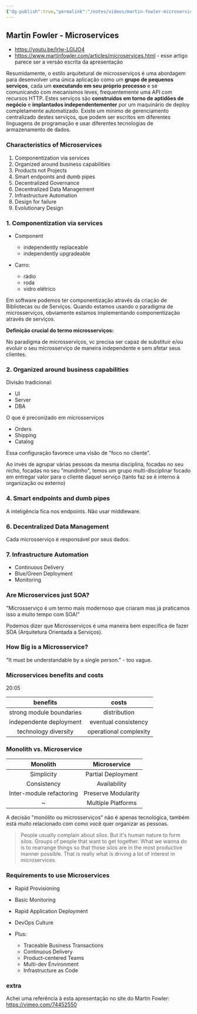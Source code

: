 ```yaml
---
{"dg-publish":true,"permalink":"/notes/videos/martin-fowler-microservices/","dgHomeLink":true,"dgPassFrontmatter":false,"dgShowBacklinks":true,"dgShowLocalGraph":false}
---
```


## Martin Fowler - Microservices

- <https://youtu.be/Irlw-LGIJO4>
- <https://www.martinfowler.com/articles/microservices.html> - esse artigo parece ser a versão escrita da apresentação

Resumidamente, o estilo arquitetural de microsserviços é uma abordagem para desenvolver uma única aplicação como um **grupo de pequenos serviços**, cada um **executando em seu próprio processo** e se comunicando com mecanismos leves, frequentemente uma API com recursos HTTP. Estes serviços são **construídos em torno de aptidões de negócio** e **implantados independentementer** por um maquinário de deploy completamente automatizado. Existe um mínimo de gerenciamento centralizado destes serviços, que podem ser escritos em diferentes linguagens de programação e usar diferentes tecnologias de armazenamento de dados.


### Characteristics of Microservices

1. Componentization via services
2. Organized around business capabilities
3. Products not Projects
4. Smart endpoints and dumb pipes
5. Decentralized Governance
6. Decentralized Data Management
7. Infrastructure Automation
8. Design for failure
9. Evolutionary Design
 
 
### 1. Componentization via services

- Component
    - independently replaceable
    - independently upgradeable

- Carro:
    - rádio
    - roda
    - vidro elétrico

Em software podemos ter componentização através da criação de Bibliotecas ou de Serviços. Quando estamos usando o paradigma de microsserviços, obviamente estamos implementando componentização através de serviços.

**Definição crucial do termo microsserviços:**

No paradigma de microsserviços, vc precisa ser capaz de substituir e/ou evoluir o seu microsserviço de maneira independente e sem afetar seus clientes.
 
 
### 2. Organized around business capabilities

Divisão tradicional:

- UI
- Server
- DBA

O que é preconizado em microsserviços

- Orders
- Shipping
- Catalog

Essa configuração favorece uma visão de "foco no cliente".

Ao invés de agrupar várias pessoas da mesma disciplina, focadas no seu nicho, focadas no seu "mundinho", temos um grupo multi-disciplinar focado em entregar valor para o cliente daquel serviço (tanto faz se é interno à organização ou externo)


### 4. Smart endpoints and dumb pipes
 
 A inteligência fica nos endpoints. Não usar middleware.
 
 
 
### 6. Decentralized Data Management

Cada microsserviço é responsável por seus dados.



### 7. Infrastructure Automation

- Continuous Delivery
- Blue/Green Deployment
- Monitoring



### Are Microservices just SOA?
 
"Microsserviço é um termo mais modernoso que criaram mas já praticamos isso a muito tempo com SOA!" 
 
 Podemos dizer que Microsserviços é uma maneira bem específica de fazer SOA (Arquitetura Orientada a Serviços).
 
 
 
### How Big is a Microsservice?
 
"It must be understandable by a single person." - too vague.

### Microservices benefits and costs

20:05

| benefits                 | costs                  |
|:------------------------:|:----------------------:|
| strong module boundaries | distribution           |
| independente deployment  | eventual consistency   |
| technology diversity     | operational complexity |



### Monolith vs. Microservice

| Monolith                 | Microservice        |
|:------------------------:|:-------------------:|
| Simplicity               | Partial Deployment  |
| Consistency              | Availability        |
| Inter-module refactoring | Preserve Modularity |
| ~                        | Multiple Platforms  |


A decisão "monólito ou microsserviços" não é apenas tecnológica, também está muito relacionado com como você quer organizar as pessoas.
 
 > People usually complain about silos. But it's human nature to form silos. Groups of people that want to get together. What we wanna do is to rearrange things so that those silos are in the most productive manner possible. That is really what is driving a lot of interest in microservices.
 
 
 
 ### Requirements to use Microservices
 
 - Rapid Provisioning
 - Basic Monitoring
 - Rapid Application Deployment

 
 - DevOps Culture
 
 - Plus:
    - Traceable Business Transactions
    - Continuous Delivery
    - Product-centered Teams
    - Multi-dev Environment
    - Infrastructure as Code
 
 
 ### extra
 
 Achei uma referência à esta apresentação no site do Martin Fowler:
 <https://vimeo.com/74452550>
 
